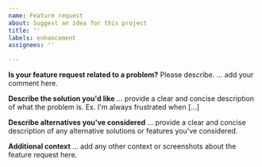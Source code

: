 ```yaml
---
name: Feature request
about: Suggest an idea for this project
title: ''
labels: enhancement
assignees: ''

---
```


**Is your feature request related to a problem?** Please describe.
... add your comment here.

**Describe the solution you'd like**
... provide a clear and concise description of what the problem is. Ex. I'm always frustrated when [...]

**Describe alternatives you've considered**
... provide a clear and concise description of any alternative solutions or features you've considered.

**Additional context**
... add any other context or screenshots about the feature request here.
